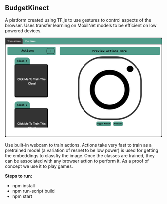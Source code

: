 ## BudgetKinect


A platform created using TF.js to use gestures to control aspects of the browser. 
Uses transfer learning on MobilNet models to be efficient on low powered devices.

![Train Screen](resources/preview.png)

Use built-in webcam to train actions. Actions take very fast to train as a pretrained model (a variation of resnet to be low power) is used for getting the embeddings to classfiy the image. Once the classes are trained, they can be associated with any  browser action to perform it. As a proof of concept we use it to play games. 

<b>Steps to run:</b>
<ul>
<li>npm install</li>
<li>npm run-script build</li>
<li>npm start</li>
</ul>
